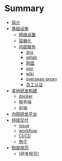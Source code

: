 # Summary

* [简介](README.md)
* [基础设施](build/README.md)
  * [网络设置](build/net.md)
  * [容器化](build/docker.md)
  * [内部服务](build/service.md)
    * [dns](build/dns.md)
    * [gitlab](build/gitlab.md)
    * [网盘](build/pan.md)
    * [vpn](build/vpn.md)
    * [wiki](build/wiki.md)
    * [overseas-proxy](build/proxy.md)
    * [员工认证](build/auth.md)
* [本地研发构建](docker.md)
  * [docker](docker/docker.md)
  * 服务端
  * 前端
* [内网研发平台](center.md)
* [持续交付](cd.md)
  * [issue](cd/issue.md)
  * [workflow](cd/workflow.md)
  * [CI/CD](cd/cicd.md)
  * [例子](cd/example.md)
* [制度规范](rule.md)
  * [研发规范]

